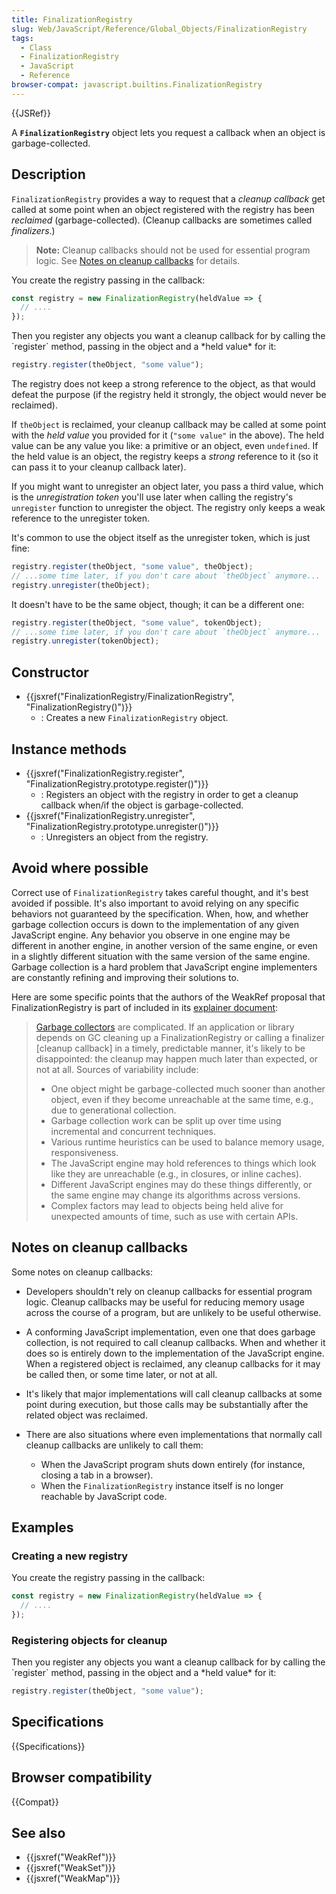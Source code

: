 ```yaml
---
title: FinalizationRegistry
slug: Web/JavaScript/Reference/Global_Objects/FinalizationRegistry
tags:
  - Class
  - FinalizationRegistry
  - JavaScript
  - Reference
browser-compat: javascript.builtins.FinalizationRegistry
---
```

{{JSRef}}

A **`FinalizationRegistry`** object lets you request a callback when an object
is garbage-collected.

## Description

`FinalizationRegistry` provides a way to request that a *cleanup callback* get
called at some point when an object registered with the registry has been
*reclaimed* (garbage-collected). (Cleanup callbacks are sometimes called
*finalizers*.)

> **Note:** Cleanup callbacks should not be used for essential program logic.
> See [Notes on cleanup callbacks](#notes_on_cleanup_callbacks) for details.

You create the registry passing in the callback:

```js
const registry = new FinalizationRegistry(heldValue => {
  // ....
});
```

Then you register any objects you want a cleanup callback for by calling the
\`register\` method, passing in the object and a \*held value\* for it:

```js
registry.register(theObject, "some value");
```

The registry does not keep a strong reference to the object, as that would
defeat the purpose (if the registry held it strongly, the object would never be
reclaimed).

If `theObject` is reclaimed, your cleanup callback may be called at some point
with the *held value* you provided for it (`"some value"` in the above). The
held value can be any value you like: a primitive or an object, even
`undefined`. If the held value is an object, the registry keeps a *strong*
reference to it (so it can pass it to your cleanup callback later).

If you might want to unregister an object later, you pass a third value, which
is the *unregistration token* you'll use later when calling the registry's
`unregister` function to unregister the object. The registry only keeps a weak
reference to the unregister token.

It's common to use the object itself as the unregister token, which is just
fine:

```js
registry.register(theObject, "some value", theObject);
// ...some time later, if you don't care about `theObject` anymore...
registry.unregister(theObject);
```

It doesn't have to be the same object, though; it can be a different one:

```js
registry.register(theObject, "some value", tokenObject);
// ...some time later, if you don't care about `theObject` anymore...
registry.unregister(tokenObject);
```

## Constructor

*   {{jsxref("FinalizationRegistry/FinalizationRegistry", "FinalizationRegistry()")}}
    *   : Creates a new `FinalizationRegistry` object.

## Instance methods

*   {{jsxref("FinalizationRegistry.register", "FinalizationRegistry.prototype.register()")}}
    *   : Registers an object with the registry in order to get a cleanup callback
        when/if the object is garbage-collected.
*   {{jsxref("FinalizationRegistry.unregister", "FinalizationRegistry.prototype.unregister()")}}
    *   : Unregisters an object from the registry.

## Avoid where possible

Correct use of `FinalizationRegistry` takes careful thought, and it's best
avoided if possible. It's also important to avoid relying on any specific
behaviors not guaranteed by the specification. When, how, and whether garbage
collection occurs is down to the implementation of any given JavaScript engine.
Any behavior you observe in one engine may be different in another engine, in
another version of the same engine, or even in a slightly different situation
with the same version of the same engine. Garbage collection is a hard problem
that JavaScript engine implementers are constantly refining and improving their
solutions to.

Here are some specific points that the authors of the WeakRef proposal that
FinalizationRegistry is part of included in its
[explainer document](https://github.com/tc39/proposal-weakrefs/blob/master/reference.md):

> [Garbage collectors](https://en.wikipedia.org/wiki/Garbage_collection_\(computer_science\))
> are complicated. If an application or library depends on GC cleaning up a
> FinalizationRegistry or calling a finalizer \[cleanup callback] in a timely,
> predictable manner, it's likely to be disappointed: the cleanup may happen
> much later than expected, or not at all. Sources of variability include:
>
> *   One object might be garbage-collected much sooner than another object, even
>     if they become unreachable at the same time, e.g., due to generational
>     collection.
> *   Garbage collection work can be split up over time using incremental and
>     concurrent techniques.
> *   Various runtime heuristics can be used to balance memory usage,
>     responsiveness.
> *   The JavaScript engine may hold references to things which look like they are
>     unreachable (e.g., in closures, or inline caches).
> *   Different JavaScript engines may do these things differently, or the same
>     engine may change its algorithms across versions.
> *   Complex factors may lead to objects being held alive for unexpected amounts
>     of time, such as use with certain APIs.

## Notes on cleanup callbacks

Some notes on cleanup callbacks:

*   Developers shouldn't rely on cleanup callbacks for essential program logic.
    Cleanup callbacks may be useful for reducing memory usage across the course of
    a program, but are unlikely to be useful otherwise.
*   A conforming JavaScript implementation, even one that does garbage collection,
    is not required to call cleanup callbacks. When and whether it does so is
    entirely down to the implementation of the JavaScript engine. When a
    registered object is reclaimed, any cleanup callbacks for it may be called
    then, or some time later, or not at all.
*   It's likely that major implementations will call cleanup callbacks at some
    point during execution, but those calls may be substantially after the related
    object was reclaimed.
*   There are also situations where even implementations that normally call
    cleanup callbacks are unlikely to call them:

    *   When the JavaScript program shuts down entirely (for instance, closing a tab
        in a browser).
    *   When the `FinalizationRegistry` instance itself is no longer reachable by
        JavaScript code.

## Examples

### Creating a new registry

You create the registry passing in the callback:

```js
const registry = new FinalizationRegistry(heldValue => {
  // ....
});
```

### Registering objects for cleanup

Then you register any objects you want a cleanup callback for by calling the
\`register\` method, passing in the object and a \*held value\* for it:

```js
registry.register(theObject, "some value");
```

## Specifications

{{Specifications}}

## Browser compatibility

{{Compat}}

## See also

*   {{jsxref("WeakRef")}}
*   {{jsxref("WeakSet")}}
*   {{jsxref("WeakMap")}}
